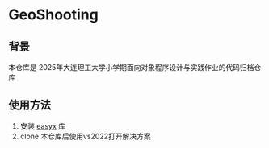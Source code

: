 # GeoShooting
## 背景
本仓库是 2025年大连理工大学小学期面向对象程序设计与实践作业的代码归档仓库

## 使用方法
1. 安装 [easyx](https://easyx.cn/) 库
2. clone 本仓库后使用vs2022打开解决方案
